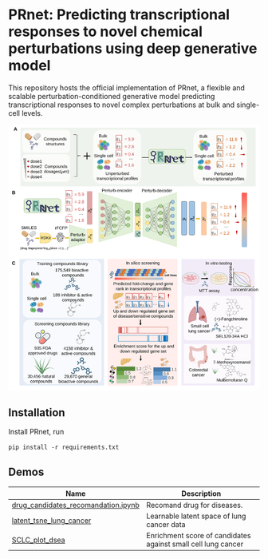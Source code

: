 # PRnet: Predicting transcriptional responses to novel chemical perturbations using deep generative model

This repository hosts the official implementation of PRnet, a flexible and scalable perturbation-conditioned generative model predicting transcriptional responses to novel complex perturbations at bulk and single-cell levels.

<p align="center"><img src="https://github.com/Perturbation-Response-Prediction/PRnet/blob/main/img/PRnet.svg" alt="PRnet" width="900px" /></p>

## Installation
Install PRnet, run 

```
pip install -r requirements.txt
```

## Demos

| Name                                     | Description                                                  |
| ---------------------------------------- | ------------------------------------------------------------ |
| [drug_candidates_recomandation.ipynb](demo\drug_candidates_recomandation.ipynb) | Recomand drug for diseases.                                  |
| [latent_tsne_lung_cancer](demo\latent_tsne_lung_cancer.ipynb)       | Learnable latent space of lung cancer data                   |
| [SCLC_plot_dsea](demo\SCLC_plot_dsea.ipynb)                | Enrichment score of candidates against small cell lung cancer |







